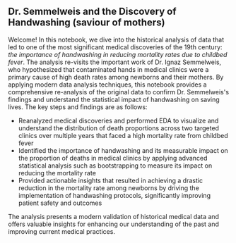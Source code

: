 ## Dr. Semmelweis and the Discovery of Handwashing (saviour of mothers)

Welcome! In this notebook, we dive into the historical analysis of data that led to one of the most significant medical discoveries of the 19th century: *the importance of handwashing in reducing mortality rates due to childbed fever*. The analysis re-visits the important work of Dr. Ignaz Semmelweis, who hypothesized that contaminated hands in medical clinics were a primary cause of high death rates among newborns and their mothers. By applying modern data analysis techniques, this notebook provides a comprehensive re-analysis of the original data to confirm Dr. Semmelweis's findings and understand the statistical impact of handwashing on saving lives. The key steps and findings are as follows:

- Reanalyzed medical discoveries and performed EDA to visualize and understand the distribution of death proportions across two targeted clinics over multiple years that faced a high mortality rate from childbed fever
- Identified the importance of handwashing and its measurable impact on the proportion of deaths in medical clinics by applying advanced statistical analysis such as bootstrapping to measure its impact on reducing the mortality rate
- Provided actionable insights that resulted in achieving a drastic reduction in the mortality rate among newborns by driving the implementation of handwashing protocols, significantly improving patient safety and outcomes

The analysis presents a modern validation of historical medical data and offers valuable insights for enhancing our understanding of the past and improving current medical practices.
